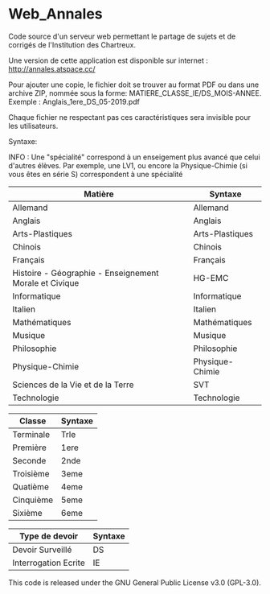 # Web_Annales
Code source d'un serveur web permettant le partage de sujets et de corrigés de l'Institution des Chartreux.

Une version de cette application est disponible sur internet : http://annales.atspace.cc/

Pour ajouter une copie, le fichier doit se trouver au format PDF ou dans une archive ZIP, nommée sous la forme:
MATIERE_CLASSE_IE/DS_MOIS-ANNEE. Exemple : Anglais_1ere_DS_05-2019.pdf

Chaque fichier ne respectant pas ces caractéristiques sera invisible pour les utilisateurs. 


Syntaxe:

INFO : Une "spécialité" correspond à un enseigement plus avancé que celui d'autres élèves.
       Par exemple, une LV1, ou encore la Physique-Chimie (si vous êtes en série S) correspondent à une spécialité

| Matière        | Syntaxe      |
| --------|-------|
|Allemand|Allemand|
|Anglais|Anglais|
|Arts-Plastiques|Arts-Plastiques|
|Chinois|Chinois|
|Français|Français|
|Histoire - Géographie - Enseignement Morale et Civique|HG-EMC|
|Informatique|Informatique|
|Italien|Italien|
|Mathématiques|Mathématiques|
|Musique|Musique|
|Philosophie|Philosophie|
|Physique-Chimie|Physique-Chimie|
|Sciences de la Vie et de la Terre|SVT|
|Technologie|Technologie|


| Classe        | Syntaxe      |
| --------|-------|
|Terminale|Trle|
|Première|1ere|
|Seconde|2nde|
|Troisième|3eme|
|Quatième|4eme|
|Cinquième|5eme|
|Sixième|6eme|

| Type de devoir|Syntaxe|
| --------|-------|
|Devoir Surveillé|DS|
|Interrogation Ecrite|IE|



This code is released under the GNU General Public License v3.0 (GPL-3.0).
